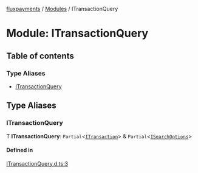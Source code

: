 [fluxpayments](../README.md) / [Modules](../modules.md) / ITransactionQuery

# Module: ITransactionQuery

## Table of contents

### Type Aliases

- [ITransactionQuery](ITransactionQuery.md#itransactionquery)

## Type Aliases

### ITransactionQuery

Ƭ **ITransactionQuery**: `Partial`\<[`ITransaction`](../interfaces/ITransaction.ITransaction.md)\> & `Partial`\<[`ISearchOptions`](../interfaces/ISearchOptions.ISearchOptions.md)\>

#### Defined in

[ITransactionQuery.d.ts:3](https://github.com/fluxpayments1/fluxpayments_api_ts/blob/d6fcc920f7d9392fbebb0d04a90c115a45b7d55a/src/types/flux_types/ITransactionQuery.d.ts#L3)
